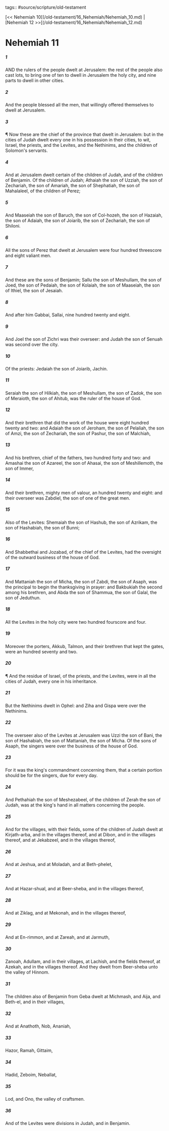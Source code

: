 tags:: #source/scripture/old-testament

[<< Nehemiah 10[(/old-testament/16_Nehemiah/Nehemiah_10.md) | [Nehemiah 12 >>[(/old-testament/16_Nehemiah/Nehemiah_12.md)

# Nehemiah 11

##### 1

AND the rulers of the people dwelt at Jerusalem: the rest of the people also cast lots, to bring one of ten to dwell in Jerusalem the holy city, and nine parts to dwell in other cities.

##### 2

And the people blessed all the men, that willingly offered themselves to dwell at Jerusalem.

##### 3

¶ Now these are the chief of the province that dwelt in Jerusalem: but in the cities of Judah dwelt every one in his possession in their cities, to wit, Israel, the priests, and the Levites, and the Nethinims, and the children of Solomon's servants.

##### 4

And at Jerusalem dwelt certain of the children of Judah, and of the children of Benjamin. Of the children of Judah; Athaiah the son of Uzziah, the son of Zechariah, the son of Amariah, the son of Shephatiah, the son of Mahalaleel, of the children of Perez;

##### 5

And Maaseiah the son of Baruch, the son of Col-hozeh, the son of Hazaiah, the son of Adaiah, the son of Joiarib, the son of Zechariah, the son of Shiloni.

##### 6

All the sons of Perez that dwelt at Jerusalem were four hundred threescore and eight valiant men.

##### 7

And these are the sons of Benjamin; Sallu the son of Meshullam, the son of Joed, the son of Pedaiah, the son of Kolaiah, the son of Maaseiah, the son of Ithiel, the son of Jesaiah.

##### 8

And after him Gabbai, Sallai, nine hundred twenty and eight.

##### 9

And Joel the son of Zichri was their overseer: and Judah the son of Senuah was second over the city.

##### 10

Of the priests: Jedaiah the son of Joiarib, Jachin.

##### 11

Seraiah the son of Hilkiah, the son of Meshullam, the son of Zadok, the son of Meraioth, the son of Ahitub, was the ruler of the house of God.

##### 12

And their brethren that did the work of the house were eight hundred twenty and two: and Adaiah the son of Jeroham, the son of Pelaliah, the son of Amzi, the son of Zechariah, the son of Pashur, the son of Malchiah,

##### 13

And his brethren, chief of the fathers, two hundred forty and two: and Amashai the son of Azareel, the son of Ahasai, the son of Meshillemoth, the son of Immer,

##### 14

And their brethren, mighty men of valour, an hundred twenty and eight: and their overseer was Zabdiel, the son of one of the great men.

##### 15

Also of the Levites: Shemaiah the son of Hashub, the son of Azrikam, the son of Hashabiah, the son of Bunni;

##### 16

And Shabbethai and Jozabad, of the chief of the Levites, had the oversight of the outward business of the house of God.

##### 17

And Mattaniah the son of Micha, the son of Zabdi, the son of Asaph, was the principal to begin the thanksgiving in prayer: and Bakbukiah the second among his brethren, and Abda the son of Shammua, the son of Galal, the son of Jeduthun.

##### 18

All the Levites in the holy city were two hundred fourscore and four.

##### 19

Moreover the porters, Akkub, Talmon, and their brethren that kept the gates, were an hundred seventy and two.

##### 20

¶ And the residue of Israel, of the priests, and the Levites, were in all the cities of Judah, every one in his inheritance.

##### 21

But the Nethinims dwelt in Ophel: and Ziha and Gispa were over the Nethinims.

##### 22

The overseer also of the Levites at Jerusalem was Uzzi the son of Bani, the son of Hashabiah, the son of Mattaniah, the son of Micha. Of the sons of Asaph, the singers were over the business of the house of God.

##### 23

For it was the king's commandment concerning them, that a certain portion should be for the singers, due for every day.

##### 24

And Pethahiah the son of Meshezabeel, of the children of Zerah the son of Judah, was at the king's hand in all matters concerning the people.

##### 25

And for the villages, with their fields, some of the children of Judah dwelt at Kirjath-arba, and in the villages thereof, and at Dibon, and in the villages thereof, and at Jekabzeel, and in the villages thereof,

##### 26

And at Jeshua, and at Moladah, and at Beth-phelet,

##### 27

And at Hazar-shual, and at Beer-sheba, and in the villages thereof,

##### 28

And at Ziklag, and at Mekonah, and in the villages thereof,

##### 29

And at En-rimmon, and at Zareah, and at Jarmuth,

##### 30

Zanoah, Adullam, and in their villages, at Lachish, and the fields thereof, at Azekah, and in the villages thereof. And they dwelt from Beer-sheba unto the valley of Hinnom.

##### 31

The children also of Benjamin from Geba dwelt at Michmash, and Aija, and Beth-el, and in their villages,

##### 32

And at Anathoth, Nob, Ananiah,

##### 33

Hazor, Ramah, Gittaim,

##### 34

Hadid, Zeboim, Neballat,

##### 35

Lod, and Ono, the valley of craftsmen.

##### 36

And of the Levites were divisions in Judah, and in Benjamin.

